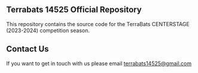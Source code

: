 ## Terrabats 14525 Official Repository

This repository contains the source code for the TerraBats CENTERSTAGE (2023-2024) competition season.  


## Contact Us

If you want to get in touch with us please email terrabats14525@gmail.com 
